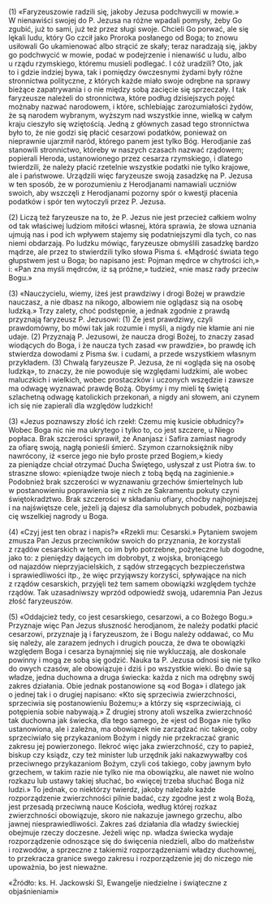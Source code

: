 
\(1\) «Faryzeuszowie radzili się, jakoby Jezusa podchwycili w mowie.»
W nienawiści swojej do P. Jezusa na różne wpadali pomysły, żeby Go
zgubić, już to sami, już też przez sługi swoje. Chcieli Go porwać,
ale się lękali ludu, który Go czcił jako Proroka posłanego od Boga;
to znowu usiłowali Go ukamienować albo strącić ze skały; teraz naradzają
się, jakby go podchwycić w mowie, podać w podejrzenie i nienawiść
u ludu, albo u rządu rzymskiego, któremu musieli podlegać. I cóż
uradzili? Oto, jak to i gdzie indziej bywa, tak i pomiędzy ówczesnymi
żydami były różne stronnictwa polityczne, z których każde miało swoje
odrębne na sprawy bieżące zapatrywania i o nie między sobą zacięcie się
sprzeczały. I tak faryzeusze należeli do stronnictwa, które podług
dzisiejszych pojęć możnaby nazwać narodowem, i które, schlebiając
zarozumiałości żydów, że są narodem wybranym, wyższym nad wszystkie
inne, wielką w całym kraju cieszyło się wziętością. Jedną z głównych
zasad tego stronnictwa było to, że nie godzi się płacić cesarzowi
podatków, ponieważ on nieprawnie ujarzmił naród, którego panem jest
tylko Bóg. Herodjanie zaś stanowili stronnictwo, któreby w naszych
czasach nazwać rządowem; popierali Heroda, ustanowionego przez cesarza
rzymskiego, i dlatego twierdzili, że należy płacić rzetelnie wszystkie
podatki nie tylko krajowe, ale i państwowe. Urządzili więc faryzeusze
swoją zasadzkę na P. Jezusa w ten sposób, że w porozumieniu
z Herodjanami namawiali uczniów swoich, aby wszczęli z Herodjanami
pozorny spór o kwestji płacenia podatków i spór ten wytoczyli przez
P. Jezusa.

\(2\) Liczą też faryzeusze na to, że P. Jezus nie jest przecież całkiem
wolny od tak właściwej ludziom miłości własnej, która sprawia, że słowa
uznania ujmują nas i pod ich wpływem stajemy się podatniejszymi dla
tych, co nas niemi obdarzają. Po ludzku mówiąc, faryzeusze obmyślili
zasadzkę bardzo mądrze, ale przez to stwierdzili tylko słowa Pisma ś.
«Mądrość świata tego głupstwem jest u Boga; bo napisano jest: Pojman
mędrce w chytrości ich,» i: «Pan zna myśli mędrców, iż są próżne,»
tudzież, «nie masz rady przeciw Bogu.»

\(3\) «Nauczycielu, wiemy, iżeś jest prawdziwy i drogi Bożej w prawdzie
nauczasz, a nie dbasz na nikogo, albowiem nie oglądasz sią na osobę
ludzką.» Trzy zalety, choć podstępnie, a jednak zgodnie z prawdą
przyznają faryzeusz P. Jezusowi: (1) Że jest prawdziwy, czyli
prawdomówny, bo mówi tak jak rozumie i myśli, a nigdy nie kłamie ani nie
udaje. (2) Przyznają P. Jezusowi, że naucza drogi Bożej, to znaczy zasad
wiodących do Boga, i że naucza tych zasad «w prawdzie», bo prawdę ich
stwierdza dowodami z Pisma św. i cudami, a przede wszystkiem własnym
przykładem. (3) Chwalą faryzeusze P. Jezusa, że ni «ogląda się na osobę
ludzką», to znaczy, że nie powoduje się względami ludzkimi, ale wobec
maluczkich i wielkich, wobec prostaczków i uczonych wszędzie i zawsze ma
odwagę wyznawać prawdę Bożą. Obyśmy i my mieli tę świętą szlachetną
odwagę katolickich przekonań, a nigdy ani słowem, ani czynem ich się nie
zapierali dla względów ludzkich!

\(3\) «Jezus poznawszy złość ich rzekł: Czemu mię kusicie obłudnicy?»
Wobec Boga nic nie ma ukrytego i tylko to, co jest szczere, u Niego
popłaca. Brak szczerości sprawił, że Ananjasz i Safira zamiast nagrody
za ofiarę swoją, nagłą ponieśli śmierć. Szymon czarnoksiężnik niby
nawrócony, iż «serce jego nie było proste przed Bogiem,» kiedy
za pieniądze chciał otrzymać Ducha Świętego, usłyszał z ust Piotra
św. to straszne słowo: «pieniądze twoje niech z tobą będą
na zaginienie.» Podobnież brak szczerości w wyznawaniu grzechów
śmiertelnych lub w postanowieniu poprawienia się z nich ze Sakramentu
pokuty czyni świętokradztwo. Brak szczerości w składaniu ofiary, choćby
najhojniejszej i na najświętsze cele, jeżeli ją dajesz dla samolubnych
pobudek, pozbawia cię wszelkiej nagrody u Boga.

\(4\) «Czyj jest ten obraz i napis?» «Rzekli mu: Cesarski.» Pytaniem
swojem zmusza Pan Jezus przeciwników swoich do przyznania, że korzystali
z rządów cesarskich w tem, co im było potrzebne, pożyteczne lub dogodne,
jako to: z pieniędzy dających im dobrobyt, z wojska, broniącego
od najazdów nieprzyjacielskich, z sądów strzegących bezpieczeństwa
i sprawiedliwości itp., że więc przyjąwszy korzyści, spływające na nich
z rządów cesarskich, przyjęli też tem samem obowiązki względem tychże
rządów. Tak uzasadniwszy wprzód odpowiedź swoją, udaremnia Pan Jezus
złość faryzeuszów.

\(5\) «Oddajcież tedy, co jest cesarskiego, cesarzowi, a co Bożego
Bogu.» Przyznaje więc Pan Jezus słuszność herodjanom, że należy podatki
płacić cesarzowi, przyznaje ją i faryzeuszom, że i Bogu należy oddawać,
co Mu się należy, ale zarazem jednych i drugich poucza, że dwa te
obowiązki względem Boga i cesarza bynajmniej się nie wykluczają,
ale doskonale powinny i mogą ze sobą się godzić. Nauka ta P. Jezusa
odnosi się nie tylko do owych czasów, ale obowiązuje i dziś i po
wszystkie wieki. Bo dwie są władze, jedna duchowna a druga świecka:
każda z nich ma odrębny swój zakres działania. Obie jednak postanowione
są «od Boga» i dlatego jak o jednej tak i o drugiej napisano: «Kto się
sprzeciwia zwierzchności, sprzeciwia się postanowieniu Bożemu;» a którzy
się «sprzeciwiają, ci potępienia sobie nabywają.» Z drugiej strony atoli
wszelka zwierzchność tak duchowna jak świecka, dla tego samego, że «jest
od Boga» nie tylko ustanowiona, ale i zależna, ma obowiązek nie
zarządzać nic takiego, coby sprzeciwiało się przykazaniom Bożym i nigdy
nie przekraczać granic zakresu jej powierzonego. Ilekroć więc jaka
zwierzchność, czy to papież, biskup czy ksiądz, czy też minister lub
urzędnik jaki nakazwywałby coś przeciwnego przykazaniom Bożym, czyli coś
takiego, coby jawnym było grzechem, w takim razie nie tylko nie ma
obowiązku, ale nawet nie wolno rozkazu lub ustawy takiej słuchać, bo
«więcej trzeba słuchać Boga niż ludzi.» To jednak, co niektórzy twierdz,
jakoby należało każde rozporządzenie zwierzchności pilnie badać, czy
zgodne jest z wolą Bożą, jest przesadą przeciwną nauce Kościoła, według
której rozkaz zwierzchności obowiązuje, skoro nie nakazuje jawnego
grzechu, albo jawnej niesprawiedliwości. Zakres zaś działania dla władzy
świeckiej obejmuje rzeczy doczesne. Jeżeli więc np. władza świecka
wydaje rozporządzenie odnoszące się do święcenia niedzieli, albo
do małżeństw i rozwodów, a sprzeczne z takiemiż rozporządzeniami władzy
duchownej, to przekracza granice swego zakresu i rozporządzenie jej
do niczego nie upoważnia, bo jest nieważne.

«Źródło: ks. H. Jackowski SI, Ewangelje niedzielne i świąteczne z objaśnieniami»

